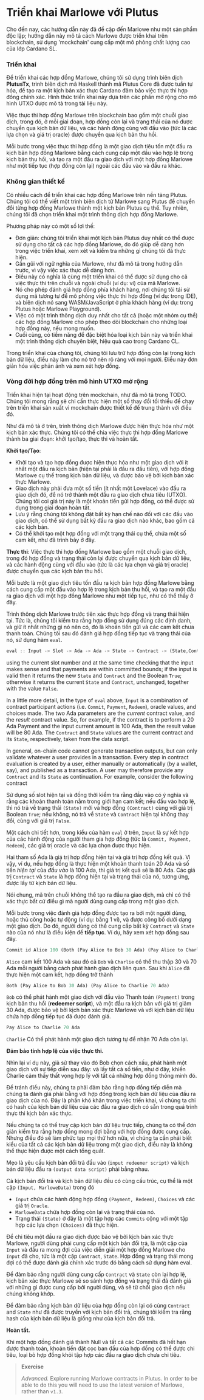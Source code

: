 # Triển khai Marlowe với Plutus

Cho đến nay, các hướng dẫn này đã đề cập đến Marlowe như một sản phẩm độc lập; hướng dẫn này mô tả cách Marlowe được triển khai trên blockchain, sử dụng 'mockchain' cung cấp một mô phỏng chất lượng cao của lớp Cardano SL.

### **Triển khai**

Để triển khai các hợp đồng Marlowe, chúng tôi sử dụng trình biên dịch **PlutusTx**, trình biên dịch mã Haskell thành mã Plutus Core đã được tuần tự hóa, để tạo ra một kịch bản xác thực Cardano đảm bảo việc thực thi hợp đồng chính xác. Hình thức triển khai này dựa trên các phần mở rộng cho mô hình UTXO được mô tả trong tài liệu này.

Việc thực thi hợp đồng Marlowe trên blockchain bao gồm một chuỗi giao dịch, trong đó, ở mỗi giai đoạn, hợp đồng còn lại và trạng thái của nó được chuyển qua kịch bản dữ liệu, và các hành động cùng với đầu vào (tức là các lựa chọn và giá trị oracle) được chuyển qua kịch bản thu hồi.&#x20;

Mỗi bước trong việc thực thi hợp đồng là một giao dịch tiêu tốn một đầu ra kịch bản hợp đồng Marlowe bằng cách cung cấp một đầu vào hợp lệ trong kịch bản thu hồi, và tạo ra một đầu ra giao dịch với một hợp đồng Marlowe như một tiếp tục (hợp đồng còn lại) ngoài các đầu vào và đầu ra khác.

### **Không gian thiết kế**

Có nhiều cách để triển khai các hợp đồng Marlowe trên nền tảng Plutus. Chúng tôi có thể viết một trình biên dịch từ Marlowe sang Plutus để chuyển đổi từng hợp đồng Marlowe thành một kịch bản Plutus cụ thể. Tuy nhiên, chúng tôi đã chọn triển khai một trình thông dịch hợp đồng Marlowe.&#x20;

Phương pháp này có một số lợi thế:

* Đơn giản: chúng tôi triển khai một kịch bản Plutus duy nhất có thể được sử dụng cho tất cả các hợp đồng Marlowe, do đó giúp dễ dàng hơn trong việc triển khai, xem xét và kiểm tra những gì chúng tôi đã thực hiện.
* Gần gũi với ngữ nghĩa của Marlowe, như đã mô tả trong hướng dẫn trước, vì vậy việc xác thực dễ dàng hơn.
* Điều này có nghĩa là cùng một triển khai có thể được sử dụng cho cả việc thực thi trên chuỗi và ngoài chuỗi (ví dụ: ví) của mã Marlowe.
* Nó cho phép đánh giá hợp đồng phía khách hàng, nơi chúng tôi tái sử dụng mã tương tự để mô phỏng việc thực thi hợp đồng (ví dụ: trong IDE), và biên dịch nó sang WASM/JavaScript ở phía khách hàng (ví dụ: trong Plutus hoặc Marlowe Playground).
* Việc có một trình thông dịch duy nhất cho tất cả (hoặc một nhóm cụ thể) các hợp đồng Marlowe cho phép theo dõi blockchain cho những loại hợp đồng này, nếu mong muốn.
* Cuối cùng, có tiềm năng để đặc biệt hóa loại kịch bản này và triển khai một trình thông dịch chuyên biệt, hiệu quả cao trong Cardano CL.

Trong triển khai của chúng tôi, chúng tôi lưu trữ hợp đồng còn lại trong kịch bản dữ liệu, điều này làm cho nó trở nên rõ ràng với mọi người. Điều này đơn giản hóa việc phản ánh và xem xét hợp đồng.

### **Vòng đời hợp đồng trên mô hình UTXO mở rộng**

Triển khai hiện tại hoạt động trên mockchain, như đã mô tả trong TODO. Chúng tôi mong rằng sẽ chỉ cần thực hiện một số thay đổi tối thiểu để chạy trên triển khai sản xuất vì mockchain được thiết kế để trung thành với điều đó.

Như đã mô tả ở trên, trình thông dịch Marlowe được hiện thực hóa như một kịch bản xác thực. Chúng tôi có thể chia việc thực thi hợp đồng Marlowe thành ba giai đoạn: khởi tạo/tạo, thực thi và hoàn tất.

**Khởi tạo/Tạo**:&#x20;

* Khởi tạo và tạo hợp đồng được hiện thực hóa như một giao dịch với ít nhất một đầu ra kịch bản (hiện tại phải là đầu ra đầu tiên), với hợp đồng Marlowe cụ thể trong kịch bản dữ liệu, và được bảo vệ bởi kịch bản xác thực Marlowe.&#x20;
* Giao dịch này phải đưa một số tiền (ít nhất một Lovelace) vào đầu ra giao dịch đó, để nó trở thành một đầu ra giao dịch chưa tiêu (UTXO). Chúng tôi coi giá trị này là một khoản tiền gửi hợp đồng, có thể được sử dụng trong giai đoạn hoàn tất.&#x20;
* Lưu ý rằng chúng tôi không đặt bất kỳ hạn chế nào đối với các đầu vào giao dịch, có thể sử dụng bất kỳ đầu ra giao dịch nào khác, bao gồm cả các kịch bản.&#x20;
* Có thể khởi tạo một hợp đồng với một trạng thái cụ thể, chứa một số cam kết, như đã trình bày ở đây.

**Thực thi**: Việc thực thi hợp đồng Marlowe bao gồm một chuỗi giao dịch, trong đó hợp đồng và trạng thái còn lại được chuyển qua kịch bản dữ liệu, và các hành động cùng với đầu vào (tức là các lựa chọn và giá trị oracle) được chuyển qua các kịch bản thu hồi.

Mỗi bước là một giao dịch tiêu tốn đầu ra kịch bản hợp đồng Marlowe bằng cách cung cấp một đầu vào hợp lệ trong kịch bản thu hồi, và tạo ra một đầu ra giao dịch với một hợp đồng Marlowe như một tiếp tục, như có thể thấy ở đây.

Trình thông dịch Marlowe trước tiên xác thực hợp đồng và trạng thái hiện tại. Tức là, chúng tôi kiểm tra rằng hợp đồng sử dụng đúng các định danh, và giữ ít nhất những gì nó nên có, đó là khoản tiền gửi và các cam kết chưa thanh toán. Chúng tôi sau đó đánh giá hợp đồng tiếp tục và trạng thái của nó, sử dụng hàm `eval`.

```rust
eval :: Input -> Slot -> Ada -> Ada -> State -> Contract -> (State,Contract,Bool)
```

using the current slot number and at the same time checking that the input makes sense and that payments are within committed bounds; if the input is valid then it returns the new `State` and `Contract` and the Boolean `True`; otherwise it returns the current `State` and `Contract`, unchanged, together with the value `False`.

In a little more detail, in the type of `eval` above, `Input` is a combination of contract participant actions (i.e. `Commit`, `Payment`, `Redeem`), oracle values, and choices made. The two Ada parameters are the _current_ contract value, and the _result_ contract value. So, for example, if the contract is to perform a 20 Ada Payment and the input current amount is 100 Ada, then the result value will be 80 Ada. The `Contract` and `State` values are the current contract and its `State`, respectively, taken from the data script.

In general, on-chain code cannot generate transaction outputs, but can only validate whatever a user provides in a transaction. Every step in contract evaluation is created by a user, either manually or automatically (by a wallet, say), and published as a transaction. A user may therefore provide any `Contract` and its `State` as continuation. For example, consider the following contract

Sử dụng số slot hiện tại và đồng thời kiểm tra rằng đầu vào có ý nghĩa và rằng các khoản thanh toán nằm trong giới hạn cam kết; nếu đầu vào hợp lệ, thì nó trả về trạng thái `(State)` mới và hợp đồng `(Contract)` cùng với giá trị Boolean `True`; nếu không, nó trả về `State` và `Contract` hiện tại không thay đổi, cùng với giá trị `False`.

Một cách chi tiết hơn, trong kiểu của hàm `eval` ở trên, `Input` là sự kết hợp của các hành động của người tham gia hợp đồng (tức là `Commit, Payment, Redeem`), các giá trị oracle và các lựa chọn được thực hiện.&#x20;

Hai tham số Ada là giá trị hợp đồng hiện tại và giá trị hợp đồng kết quả. Vì vậy, ví dụ, nếu hợp đồng là thực hiện một khoản thanh toán 20 Ada và số tiền _hiện tại_ của _đầu vào_ là 100 Ada, thì giá trị kết quả sẽ là 80 Ada. Các giá trị `Contract` và `State` là hợp đồng hiện tại và trạng thái của nó, tương ứng, được lấy từ kịch bản dữ liệu.

Nói chung, mã trên chuỗi không thể tạo ra đầu ra giao dịch, mà chỉ có thể xác thực bất cứ điều gì mà người dùng cung cấp trong một giao dịch.&#x20;

Mỗi bước trong việc đánh giá hợp đồng được tạo ra bởi một người dùng, hoặc thủ công hoặc tự động (ví dụ: bằng 1 ví), và được công bố dưới dạng một giao dịch. Do đó, người dùng có thể cung cấp bất kỳ `Contract` và `State` nào của nó như là điều kiện để **tiếp tục**. Ví dụ, hãy xem xét hợp đồng sau đây.

```rust
Commit id Alice 100 (Both (Pay Alice to Bob 30 Ada) (Pay Alice to Charlie 70 Ada))
```

`Alice` cam kết 100 Ada và sau đó cả `Bob` và `Charlie` có thể thu thập 30 và 70 Ada mỗi người bằng cách phát hành giao dịch liên quan. Sau khi `Alice` đã thực hiện một cam kết, hợp đồng trở thành

```rust
Both (Pay Alice to Bob 30 Ada) (Pay Alice to Charlie 70 Ada)
```

`Bob` có thể phát hành một giao dịch với đầu vào Thanh toán `(Payment)` trong kịch bản thu hồi (**redeemer script**), và một đầu ra kịch bản với giá trị giảm 30 Ada, được bảo vệ bởi kịch bản xác thực Marlowe và với kịch bản dữ liệu chứa hợp đồng tiếp tục đã được đánh giá.

```rust
Pay Alice to Charlie 70 Ada
```

`Charlie` Có thể phát hành một giao dịch tương tự để nhận 70 Ada còn lại.

**Đảm bảo tính hợp lệ của việc thực thi.**&#x20;

Nhìn lại ví dụ này, giả sử thay vào đó Bob chọn cách xấu, phát hành một giao dịch với sự tiếp diễn sau đây: và lấy tất cả số tiền, như ở đây, khiến Charlie cảm thấy thất vọng hợp lý với tất cả những hợp đồng thông minh đó.&#x20;

Để tránh điều này, chúng ta phải đảm bảo rằng hợp đồng tiếp diễn mà chúng ta đánh giá phải bằng với hợp đồng trong kịch bản dữ liệu của đầu ra giao dịch của nó. Đây là phần khó khăn trong việc triển khai, vì chúng ta chỉ có hash của kịch bản dữ liệu của các đầu ra giao dịch có sẵn trong quá trình thực thi kịch bản xác thực.&#x20;

Nếu chúng ta có thể truy cập kịch bản dữ liệu trực tiếp, chúng ta có thể đơn giản kiểm tra rằng hợp đồng mong đợi bằng với hợp đồng được cung cấp. Nhưng điều đó sẽ làm phức tạp mọi thứ hơn nữa, vì chúng ta cần phải biết kiểu của tất cả các kịch bản dữ liệu trong một giao dịch, điều này là không thể thực hiện được một cách tổng quát.

Mẹo là yêu cầu kịch bản đổi trả đầu vào (`input redeemer script)` và kịch bản dữ liệu đầu ra `(output data script)` phải bằng nhau.&#x20;

Cả kịch bản đổi trả và kịch bản dữ liệu đều có cùng cấu trúc, cụ thể là một cặp `(Input, MarloweData)` trong đó&#x20;

* `Input` chứa các hành động hợp đồng `(Payment, Redeem)`, `Choices` và các giá trị `Oracle`.
* `MarloweData` chứa hợp đồng còn lại và trạng thái của nó.
* Trạng thái `(State)` ở đây là một tập hợp các `Commits` cộng với một tập hợp các lựa chọn `(Choices)` đã thực hiện.&#x20;

Để chi tiêu một đầu ra giao dịch được bảo vệ bởi kịch bản xác thực Marlowe, người dùng phải cung cấp một kịch bản đổi trả, là một cặp của `Input` và đầu ra mong đợi của việc diễn giải một hợp đồng Marlowe cho `Input` đã cho, tức là một cặp `Contract`, `State`. Hợp đồng và trạng thái mong đợi có thể được đánh giá chính xác trước đó bằng cách sử dụng hàm eval.&#x20;

Để đảm bảo rằng người dùng cung cấp `Contract` và `State` còn lại hợp lệ, kịch bản xác thực Marlowe sẽ so sánh hợp đồng và trạng thái đã đánh giá với những gì được cung cấp bởi người dùng, và sẽ từ chối giao dịch nếu chúng không khớp.&#x20;

Để đảm bảo rằng kịch bản dữ liệu của hợp đồng còn lại có cùng `Contract` and `State` như đã được truyền với kịch bản đổi trả, chúng tôi kiểm tra rằng hash của kịch bản dữ liệu là giống như của kịch bản đổi trả.

**Hoàn tất.**&#x20;

Khi một hợp đồng đánh giá thành Null và tất cả các Commits đã hết hạn được thanh toán, khoản tiền đặt cọc ban đầu của hợp đồng có thể được chi tiêu, loại bỏ hợp đồng khỏi tập hợp các đầu ra giao dịch chưa chi tiêu.

> **Exercise**
>
> _Advanced._ Explore running Marlowe contracts in Plutus. In order to be able to do this you will need to use the latest version of Marlowe, rather than `v1.3`.
